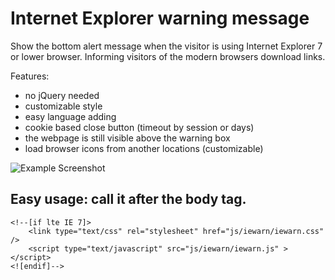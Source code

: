 Internet Explorer warning message
=============

Show the bottom alert message when the visitor is using Internet Explorer 7 or lower browser.
Informing visitors of the modern browsers download links.

Features:
- no jQuery needed
- customizable style
- easy language adding
- cookie based close button (timeout by session or days)
- the webpage is still visible above the warning box 
- load browser icons from another locations (customizable) 

![Example Screenshot](http://schalk.hu/projects/iewarn/demo/screenshot.jpg)

Easy usage: call it after the body tag.
-------

	<!--[if lte IE 7]>
		<link type="text/css" rel="stylesheet" href="js/iewarn/iewarn.css" />
		<script type="text/javascript" src="js/iewarn/iewarn.js" ></script>
	<![endif]-->

